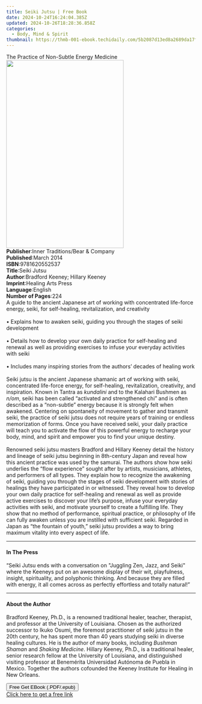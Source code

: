 ```yaml
---
title: Seiki Jutsu | Free Book
date: 2024-10-24T16:24:04.385Z
updated: 2024-10-26T18:28:36.858Z
categories:
  - Body, Mind & Spirit
thumbnail: https://thmb-001-ebook.techidaily.com/5b2087d13ed8a2689da17f08f3293b8f31250d74c89653a8d395ded2da91d9f7.jpg
---
```

<main id="book-container">
  <div class="flex flex-col">
    <div class="book-brief flex-1 py-6 px-4 sm:p-6 md:py-10 md:px-8">
      <!-- brief-->
      <div class="book-brief-main">
        The Practice of Non-Subtle Energy Medicine
      </div>
    </div>
    <div
      class="book-meta-info flex-1 grid gap-4 col-start-1 col-end-3 row-start-1 sm:mb-6 sm:grid-cols-4 lg:gap-6 lg:col-start-2 lg:row-end-6 lg:row-span-6 lg:mb-0"
    >
      <div
        class="book-meta-info-left place-content-center mt-4 p-4 text-sm leading-6 col-start-2 col-span-2 dark:text-slate-400"
      >
        <img
          class="w-full h-500 object-cover rounded-lg sm:h-255 sm:col-span-2 lg:col-span-full"
          src="https://img-001-ebook.techidaily.com/e9db2f2f0650c775038e53e5aec0620d92a3c4469e12641482541416096c91ab.jpg"
          alt=""
          width="312"
          height="500"
        />
      </div>
      <div
        class="book-meta-info-right mt-2 col-start-1 row-start-2 col-span-3 self-center"
      >
        <!-- meta data  -->
        <div class="flex flex-col px-4 md:px-8">
          <div class="flex-1">
            <strong>Publisher</strong>:<span class="px-2"
              >Inner Traditions/Bear &amp; Company</span
            >
          </div>
          <div class="flex-1">
            <strong>Published</strong>:<span class="px-2">March 2014</span>
          </div>
          <div class="flex-1">
            <strong>ISBN</strong>:<span class="px-2">9781620552537</span>
          </div>
          <div class="flex-1">
            <strong>Title</strong>:<span class="px-2">Seiki Jutsu</span>
          </div>
          <div class="flex-1">
            <strong>Author</strong>:<span class="px-2"
              >Bradford Keeney; Hillary Keeney</span
            >
          </div>
          <div class="flex-1">
            <strong>Imprint</strong>:<span class="px-2"
              >Healing Arts Press</span
            >
          </div>
          <div class="flex-1">
            <strong>Language</strong>:<span class="px-2">English</span>
          </div>
          <div class="flex-1">
            <strong>Number of Pages</strong>:<span class="px-2">224</span>
          </div>
        </div>
      </div>
    </div>
    <div class="book-description flex-1 py-6 px-4 sm:p-6 md:py-10 md:px-8">
      <div class="book-description-main">
        <div accordion-content="" id="description">
          A guide to the ancient Japanese art of working with concentrated
          life-force energy, seiki, for self-healing, revitalization, and
          creativity <br />
          <br />• Explains how to awaken seiki, guiding you through the stages
          of seiki development <br />
          <br />• Details how to develop your own daily practice for
          self-healing and renewal as well as providing exercises to infuse your
          everyday activities with seiki <br />
          <br />• Includes many inspiring stories from the authors’ decades of
          healing work <br />
          <br />Seiki jutsu is the ancient Japanese shamanic art of working with
          seiki, concentrated life-force energy, for self-healing,
          revitalization, creativity, and inspiration. Known in Tantra as
          <i>kundalini</i> and to the Kalahari Bushmen as <i>n/om</i>, seiki has
          been called “activated and strengthened chi” and is often described as
          a “non-subtle” energy because it is strongly felt when awakened.
          Centering on spontaneity of movement to gather and transmit seiki, the
          practice of seiki jutsu does not require years of training or endless
          memorization of forms. Once you have received seiki, your daily
          practice will teach you to activate the flow of this powerful energy
          to recharge your body, mind, and spirit and empower you to find your
          unique destiny. <br />
          <br />Renowned seiki jutsu masters Bradford and Hillary Keeney detail
          the history and lineage of seiki jutsu beginning in 8th-century Japan
          and reveal how this ancient practice was used by the samurai. The
          authors show how seiki underlies the “flow experience” sought after by
          artists, musicians, athletes, and performers of all types. They
          explain how to recognize the awakening of seiki, guiding you through
          the stages of seiki development with stories of healings they have
          participated in or witnessed. They reveal how to develop your own
          daily practice for self-healing and renewal as well as provide active
          exercises to discover your life’s purpose, infuse your everyday
          activities with seiki, and motivate yourself to create a fulfilling
          life. They show that no method of performance, spiritual practice, or
          philosophy of life can fully awaken unless you are instilled with
          sufficient seiki. Regarded in Japan as “the fountain of youth,” seiki
          jutsu provides a way to bring maximum vitality into every aspect of
          life.
        </div>
        <div class="accordion-fader"></div>
      </div>
    </div>
    <div class="book-excerpts flex-1 py-6 px-4 sm:p-6 md:py-10 md:px-8">
      <!-- excerpts-->
      <div class="book-excerpts-main">
        <hr />
        <h4 class="placeholder placeholder-heading">
          <span>In The Press</span>
        </h4>
        <p>
          “Seiki Jutsu ends with a conversation on "Juggling Zen, Jazz, and
          Seiki" where the Keeneys put on an awesome display of their wit,
          playfulness, insight, spirituality, and polyphonic thinking. And
          because they are filled with energy, it all comes across as perfectly
          effortless and totally natural!”
        </p>
      </div>
    </div>
    <div class="book-about-author flex-1 py-6 px-4 sm:p-6 md:py-10 md:px-8">
      <!-- about author-->
      <div class="book-main-author-main">
        <hr />
        <h4 class="placeholder placeholder-heading">
          <span>About the Author</span>
        </h4>
        <p>
          Bradford Keeney, Ph.D., is a renowned traditional healer, teacher,
          therapist, and professor at the University of Louisiana. Chosen as the
          authorized successor to Ikuko Osumi, the foremost practitioner of
          seiki jutsu in the 20th century, he has spent more than 40 years
          studying seiki in diverse healing cultures. He is the author of many
          books, including <i>Bushman Shaman</i> and <i>Shaking Medicine</i>.
          Hillary Keeney, Ph.D., is a traditional healer, senior research fellow
          at the University of Louisiana, and distinguished visiting professor
          at Benemérita Universidad Autónoma de Puebla in Mexico. Together the
          authors cofounded the Keeney Institute for Healing in New Orleans.
        </p>
      </div>
    </div>
    <div class="book-free-get flex-1 py-6 px-4 sm:p-6 md:py-10 md:px-8">
      <button
        id="btn-free-get"
        class="bg-blue-500 hover:bg-blue-700 text-white font-bold py-2 px-4 rounded"
      >
        Free Get EBook (.PDF/.epub)
      </button>
      <div id="countdown-display" class="px-2 text-lg mt-2"></div>
      <a
        id="free-link"
        class="hidden bg-blue-500 hover:bg-blue-700 text-white font-bold py-2 px-4 rounded"
        href="https://www.ebooks.com/en-us/book/95782827/seiki-jutsu/bradford-keeney/"
        target="_blank"
        >Click here to get a free link</a
      >
    </div>
    <script>
      let countdownTime = 0;
      let countdownInterval = null;
      document
        .getElementById('btn-free-get')
        .addEventListener('click', startCountdown);
      function startCountdown() {
        countdownTime = new Date().getTime() + 60000 * 3;
        countdownInterval = setInterval(updateCountdown, 1000);
        document.getElementById('btn-free-get').disabled = true;
        document
          .getElementById('btn-free-get')
          .classList.add('bg-gray-500', 'cursor-not-allowed');
      }
      function updateCountdown() {
        let currentTime = new Date().getTime();
        let timeLeft = countdownTime - currentTime;
        let secondsLeft = Math.floor(timeLeft / 1000);
        document.getElementById('countdown-display').innerHTML =
          `Remaining time: ${secondsLeft} seconds.`;
        if (secondsLeft <= 0) {
          clearInterval(countdownInterval);
          document.getElementById('btn-free-get').classList.add('hidden');
          document.getElementById('free-link').classList.remove('hidden');
          document.getElementById('countdown-display').innerHTML = '';
        }
      }
    </script>
  </div>
</main>

<ins class="adsbygoogle"
      style="display:block"
      data-ad-client="ca-pub-7571918770474297"
      data-ad-slot="8358498916"
      data-ad-format="auto"
      data-full-width-responsive="true"></ins>
    